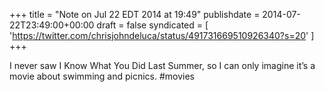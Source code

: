 +++
title = "Note on Jul 22 EDT 2014 at 19:49"
publishdate = 2014-07-22T23:49:00+00:00
draft = false
syndicated = [ 'https://twitter.com/chrisjohndeluca/status/491731669510926340?s=20' ]
+++

I never saw I Know What You Did Last Summer, so I can only imagine it’s a movie about swimming and picnics.  #movies
